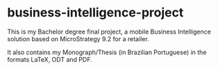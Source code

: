 # business-intelligence-project

This is my Bachelor degree final project, a mobile Business Intelligence solution based on MicroStrategy 9.2 for a retailer.

It also contains my Monograph/Thesis (in Brazilian Portuguese) in the formats LaTeX, ODT and PDF.
